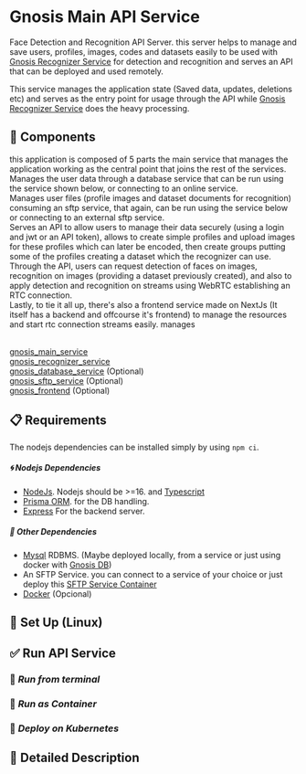 # Gnosis Main API Service

Face Detection and Recognition API Server. this server helps to manage and save users, profiles, images, codes and datasets easily to be used with
[Gnosis Recognizer Service](https://github.com/damsog/gnosis-recognizer-service) for detection and recognition and serves an API that can be deployed and used remotely.

This service manages the application state (Saved data, updates, deletions etc) and serves as the entry point for usage through the API while [Gnosis Recognizer Service](https://github.com/damsog/gnosis-recognizer-service) does the heavy processing.

## :dvd: Components

this application is composed of 5 parts the main service that manages the application working as the central point that joins the rest of the services. <br>
Manages the user data through a database service that can be run using the service shown below, or connecting to an online service. <br>
Manages user files (profile images and dataset documents for recognition) consuming an sftp service, that again, can be run using the service below or connecting to an external sftp service. <br>
Serves an API to allow users to manage their data securely (using a login and jwt or an API token), allows to create simple profiles and upload images for these profiles which can later be encoded, then create groups putting some of the profiles creating a dataset which the recognizer can use. <br>
Through the API, users can request detection of faces on images, recognition on images (providing a dataset previously created), and also to apply detection and recognition on streams using WebRTC establishing an RTC connection.<br>
Lastly, to tie it all up, there's also a frontend service made on NextJs (It itself has a backend and offcourse it's frontend) to manage the resources and start rtc connection streams easily.
manages <br>
<br>

[gnosis_main_service](https://github.com/damsog/gnosis-main-service) <br>
[gnosis_recognizer_service](https://github.com/damsog/gnosis-recognizer-service) <br>
[gnosis_database_service](https://github.com/damsog/gnosis-database-service) (Optional) <br>
[gnosis_sftp_service](https://github.com/damsog/gnosis-sftp-service) (Optional) <br>
[gnosis_frontend](https://github.com/damsog/gnosis-frontend) (Optional) <br>

## :clipboard: Requirements
The nodejs dependencies can be installed simply by using ```npm ci```.

##### :cyclone: Nodejs Dependencies
- [NodeJs](https://nodejs.org/en/). Nodejs should be >=16. and [Typescript](https://www.typescriptlang.org/)
- [Prisma ORM](https://www.prisma.io/). for the DB handling.
- [Express](https://www.npmjs.com/package/express) For the backend server.
##### :penguin: Other Dependencies
- [Mysql](https://www.mysql.com/) RDBMS. (Maybe deployed locally, from a service or just using docker with [Gnosis DB](https://github.com/damsog/gnosis-database-service))
- An SFTP Service. you can connect to a service of your choice or just deploy this [SFTP Service Container](https://github.com/damsog/gnosis-sftp-service)
- [Docker](https://docs.docker.com/engine/install/ubuntu/) (Opcional)

## :wrench: Set Up (Linux)

## :white_check_mark: Run API Service 

### :penguin: *Run from terminal*

### :whale2: *Run as Container*

### :whale2: *Deploy on Kubernetes*

## :wrench: Detailed Description
